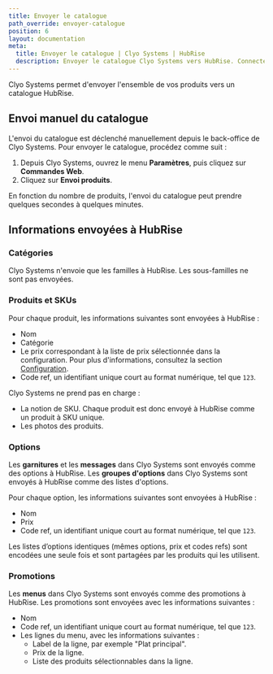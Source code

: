 ```yaml
---
title: Envoyer le catalogue
path_override: envoyer-catalogue
position: 6
layout: documentation
meta:
  title: Envoyer le catalogue | Clyo Systems | HubRise
  description: Envoyer le catalogue Clyo Systems vers HubRise. Connectez vos apps et synchronisez vos données.
---
```


Clyo Systems permet d'envoyer l'ensemble de vos produits vers un catalogue HubRise.

## Envoi manuel du catalogue

L'envoi du catalogue est déclenché manuellement depuis le back-office de Clyo Systems. Pour envoyer le catalogue, procédez comme suit :

1. Depuis Clyo Systems, ouvrez le menu **Paramètres**, puis cliquez sur **Commandes Web**.
2. Cliquez sur **Envoi produits**.

En fonction du nombre de produits, l'envoi du catalogue peut prendre quelques secondes à quelques minutes.

## Informations envoyées à HubRise

### Catégories

Clyo Systems n'envoie que les familles à HubRise. Les sous-familles ne sont pas envoyées.

### Produits et SKUs

Pour chaque produit, les informations suivantes sont envoyées à HubRise :

- Nom
- Catégorie
- Le prix correspondant à la liste de prix sélectionnée dans la configuration. Pour plus d'informations, consultez la section [Configuration](/apps/clyo/configuration).
- Code ref, un identifiant unique court au format numérique, tel que `123`.

Clyo Systems ne prend pas en charge :

- La notion de SKU. Chaque produit est donc envoyé à HubRise comme un produit à SKU unique.
- Les photos des produits.

### Options

Les **garnitures** et les **messages** dans Clyo Systems sont envoyés comme des options à HubRise. Les **groupes d'options** dans Clyo Systems sont envoyés à HubRise comme des listes d'options.

Pour chaque option, les informations suivantes sont envoyées à HubRise :

- Nom
- Prix
- Code ref, un identifiant unique court au format numérique, tel que `123`.

Les listes d’options identiques (mêmes options, prix et codes refs) sont encodées une seule fois et sont partagées par les produits qui les utilisent.

### Promotions

Les **menus** dans Clyo Systems sont envoyés comme des promotions à HubRise. Les promotions sont envoyées avec les informations suivantes :

- Nom
- Code ref, un identifiant unique court au format numérique, tel que `123`.
- Les lignes du menu, avec les informations suivantes :
  - Label de la ligne, par exemple "Plat principal".
  - Prix de la ligne.
  - Liste des produits sélectionnables dans la ligne.
